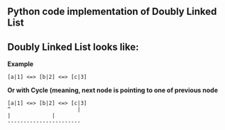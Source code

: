 ## Python code implementation of Doubly Linked List 
## Doubly Linked List looks like:

**Example**

	[a|1] <=> [b|2] <=> [c|3]

**Or with Cycle (meaning, next node is pointing to one of previous node**

	[a|1] <=> [b|2] <=> [c|3] 
	^                     |
	|		      |
	-----------------------
	

